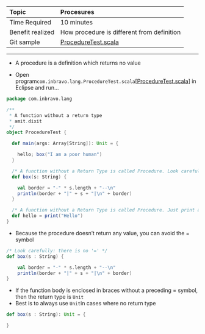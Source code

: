 | Topic | Procesures |
| :--- | :--- |
| Time Required | 10 minutes |
| Benefit realized | How procedure is different from definition |
| Git sample | [ProcedureTest.scala](https://github.com/inbravo/scala-src/blob/master/src/main/scala/com/inbravo/lang/ProcedureTest.scala) |

---

* A procedure is a definition which returns no value

* Open program`com.inbravo.lang.ProcedureTest.scala`\[[ProcedureTest.scala](https://github.com/inbravo/scala-src/blob/master/src/main/scala/com/inbravo/lang/ProcedureTest.scala)\] in Eclipse and run...

```scala
package com.inbravo.lang

/**
 * A function without a return type
 * amit.dixit
 */
object ProcedureTest {

  def main(args: Array[String]): Unit = {

    hello; box("I am a poor human")
  }

  /* A function without a Return Type is called Procedure. Look carefully: there is no '=' */
  def box(s: String) {

    val border = "-" * s.length + "--\n"
    println(border + "|" + s + "|\n" + border)
  }

  /* A function without a Return Type is called Procedure. Just print a 'Hello' */
  def hello = print("Hello")
}
```

* Because the procedure doesn’t return any value, you can avoid the = symbol

```scala
/* Look carefully: there is no '=' */
def box(s : String) { 

    val border = "-" * s.length + "--\n"
    println(border + "|" + s + "|\n" + border)
}
```

* If the function body is enclosed in braces without a preceding = symbol, then the return type is `Unit`
* Best is to always use `Unit`in cases where no return type

```scala
def box(s : String): Unit = {

}
```



